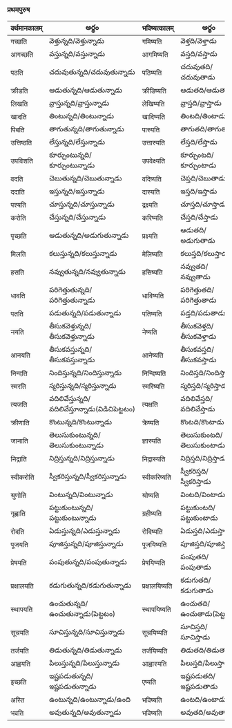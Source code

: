 
 ### प्रथमपुरुष  
 वर्थमानकालम्| అర్థం | भविष्यत्कालम्  | అర్థం |
------------- | ------------- | ------------- | --------- |
गच्छति | వెళ్తున్నది/వెళ్తున్నాడు | गमिष्यति | వెళ్తది/వెళ్తాడు |
आगच्छति | వస్తున్నది/వస్తున్నాడు | आगमिष्यति | వస్తది/వస్తాడు |
पठति | చదువుతున్నది/చదువుతున్నాడు | पठिष्यति | చదువుతది/చదువుతాడు |
क्रीडति | ఆడుతున్నది/ఆడుతున్నాడు | क्रीडिष्यति | ఆడుతది/ఆడుతాడు |
लिखति | వ్రాస్తున్నది/వ్రాస్తున్నాడు | लेखिष्यति | వ్రాస్తది/వ్రాస్తాడు |
खादति | తింటున్నది/తింటున్నాడు | खादिष्यति | తింటది/తింటాడు |
पिबति | తాగుతున్నది/తాగుతున్నాడు | पास्यति | తాగుతది/తాగుతాడు |
उत्तिष्ठति | లేస్తున్నది/లేస్తున్నాడు | उत्तास्यति | లేస్తది/లేస్తాడు |
उपविशति | కూర్చుంటున్నది/కూర్చుంటున్నాడు | उपवेक्ष्यति | కూర్చుంటది/కూర్చుంటాడు |
वदति  | చెబుతున్నది/చెబుతున్నాడు | वदिष्यति | చెప్తది/చెబుతాడు |
ददाति | ఇస్తున్నది/ఇస్తున్నాడు | दास्यति | ఇస్తది/ఇస్తాడు |
पश्यति | చూస్తున్నది/చూస్తున్నాడు | द्रक्ष्यति | చూస్తది/చూస్తాడు |
करोति | చేస్తున్నది/చేస్తున్నాడు | करिष्यति | చేస్తది/చేస్తాడు |
पृच्छति | ఆడుతున్నది/అడుగుతున్నాడు | प्रक्ष्यति | ఆడుతది/అడుగుతాడు |
मिलति | కలుస్తున్నది/కలుస్తున్నాడు | मेलिष्यति | కలుస్తది/కలుస్తాడు |
हसति | నవ్వుతున్నది/నవ్వుతున్నాడు | हसिष्यति  | నవ్వుతది/నవ్వుతాడు |
धावति | పరిగెత్తుతున్నది/పరిగెత్తుతున్నాడు | धाविष्यति | పరిగెత్తుతది/పరిగెత్తుతాడు |
पतति | పడుతున్నది/పడుతున్నాడు| पतिष्यति | పడ్తది/పడుతాడు |
नयति | తీసుకవెళ్తున్నది/తీసుకవెళ్తున్నాడు | नेष्यति | తీసుకవెళ్తది/తీసుకవెళ్తాడు |
आनयति | తీసుకవస్తున్నది/తీసుకవస్తున్నాడు | आनेष्यति  | తీసుకవస్తది/తీసుకవస్తాడు |
निन्दति | నిందిస్తున్నది/నిందిస్తున్నాడు | निन्दिष्यति | నిందిస్తది/నిందిస్తాడు |
स्मरति |  స్మరిస్తున్నది/స్మరిస్తున్నాడు | स्मरिष्यति | స్మరిస్తది/స్మరిస్తాడు |
त्यजति |  వదిలివేస్తున్నది/వదిలివేస్తూన్నాడు(విడిచిపెట్టటం) | त्यक्षति |వదిలివేస్తది/వదిలివేస్తాడు |
क्रीणाति |  కొంటున్నది/కొంటున్నాడు | क्रेष्यति |  కొంటది/కొంటాడు |
जानाति | తెలుసుకుంటున్నది/తెలుసుకుంటున్నాడు | ज्ञास्यति | తెలుసుకుంటది/తెలుసుకుంటాడు |
निद्राति | నిద్రిస్తున్నది/నిద్రిస్తున్నాడు | निद्रास्यति | నిద్రిస్తది/నిద్రిస్తాడు |
स्वीकरोति |  స్వీకరిస్తున్నది/స్వీకరిస్తున్నాడు | स्वीकरिष्यति | స్వీకరిస్తది/స్వీకరిస్తాడు |
श्रुणोति |  వింటున్నది/వింటున్నాడు | श्रोष्यति | వింటది/వింటాడు |
गृह्णाति | పట్టుకుంటున్నది/పట్టుకుంటున్నాడు | ग्रहीष्यति | పట్టుకుంటది/పట్టుకుంటాడు |
रोदति | ఏడుస్తున్నది/ఎడుస్తున్నాడు | रोदिष्यति | ఏడుస్తది/ఎడుస్తాడు |
पूजयति | పూజిస్తున్నది/పూజిస్తున్నాడు | पूजयिष्यति | పూజిస్తది/పూజిస్తాడు |
प्रेषयति |  పంపుతున్నది/పంపుతున్నాడు | प्रेषयिष्यति | పంపుతది/పంపుతాడు |
प्रक्षालयति | కడుగుతున్నది/కడుగుతున్నాడు | प्रक्षालयिष्यति | కడుగుతది/కడుగుతాడు |
स्थापयति | ఉంచుతున్నది/ఉంచుతున్నాడు(పెట్టటం) | स्थापयिष्यति | ఉంచుతది/ఉంచుతాడు(పెట్టటం) |
सूचयति | సూచిస్తున్నది/సూచిస్తున్నాడు | सूचयिष्यति | సూచిస్తది/సూచిస్తాడు |
तर्जयति  | తిడుతున్నది/తిడుతున్నాడు | तर्जयिष्यति | తిడుతది/తిడుతాడు |
आह्वयति | పిలుస్తున్నది/పిలుస్తున్నాడు | आह्वास्यति | పిలుస్తది/పిలుస్తాడు |
इच्छति |  ఇష్టపడుతున్నది/ఇష్టపడుతున్నాడు | एष्यति | ఇష్టపడుతది/ఇష్టపడుతాడు |
अस्ति | ఉంటున్నది/ఉంటున్నాడు/ఉంది | भविष्यति | ఉంటది/ఉంటాడు |
भवति | అవుతున్నది/అవుతున్నాడు | भविष्यति | అవుతది/అవుతాడు |



